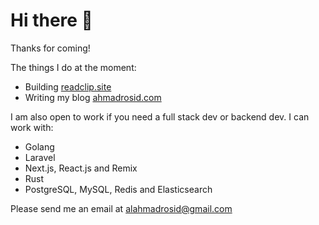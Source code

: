# Hi there 👋 

Thanks for coming!

The things I do at the moment:

- Building [readclip.site](https://redclip.site)
- Writing my blog [ahmadrosid.com](https://ahmadrosid.com)

I am also open to work if you need a full stack dev or backend dev. I can work with:

- Golang
- Laravel 
- Next.js, React.js and Remix
- Rust
- PostgreSQL, MySQL, Redis and Elasticsearch

Please send me an email at [alahmadrosid@gmail.com](mailto:alahmadrosid@gmail.com)
